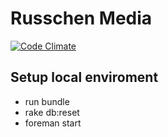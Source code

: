 Russchen Media
=============

[![Code Climate](https://codeclimate.com/github/martijnrusschen/russchenmedia.png)](https://codeclimate.com/github/martijnrusschen/russchenmedia)

## Setup local enviroment
- run bundle
- rake db:reset
- foreman start
